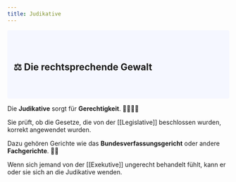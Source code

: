 ```yaml
---
title: Judikative
---
```


<div style="padding: 3em 1em; background: #f5f7ff; border-radius: 4px;">
    <h2>⚖️ Die rechtsprechende Gewalt</h2>
</div>

Die **Judikative** sorgt für **Gerechtigkeit**. 👩‍⚖️👨‍⚖️

Sie prüft, ob die Gesetze, die von der [[Legislative]] beschlossen wurden, korrekt angewendet wurden.

Dazu gehören Gerichte wie das **Bundesverfassungsgericht** oder andere **Fachgerichte**. 🧑‍⚖️

Wenn sich jemand von der [[Exekutive]] ungerecht behandelt fühlt, kann er oder sie sich an die Judikative wenden.
